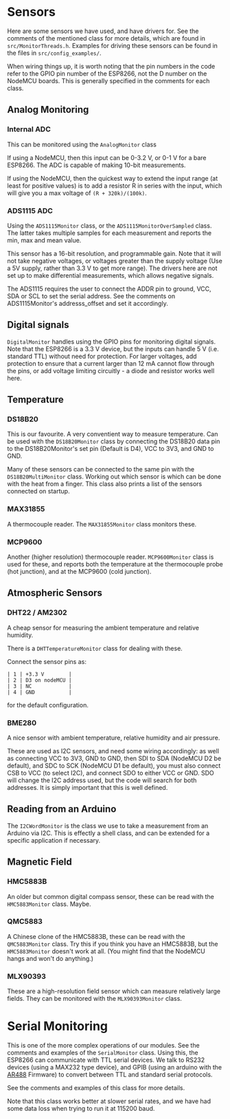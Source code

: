 # Sensors

Here are some sensors we have used, and have drivers for. See the comments of the mentioned class for more details, which are found in `src/MonitorThreads.h`. Examples for driving these sensors can be found in the files in `src/config_examples/`.

When wiring things up, it is worth noting that the pin numbers in the code refer to the GPIO pin number of the ESP8266, not the D number on the NodeMCU boards. This is generally specified in the comments for each class.

## Analog Monitoring

### Internal ADC
This can be monitored using the `AnalogMonitor` class

If using a NodeMCU, then this input can be 0-3.2 V, or 0-1 V for a bare ESP8266. The ADC is capable of making 10-bit measurements.

If using the NodeMCU, then the quickest way to extend the input range (at least for positive values)
is to add a resistor R in series with the input, which will give you a max voltage of `(R + 320k)/(100k)`.

### ADS1115 ADC
Using the `ADS1115Monitor` class, or the `ADS1115MonitorOverSampled` class. The latter takes multiple samples for each measurement and reports the min, max and mean value.

This sensor has a 16-bit resolution, and programmable gain. Note that it will not take negative voltages, or voltages greater than the supply voltage (Use a 5V supply, rather than 3.3 V to get more range). The drivers here are not set up to make differential measurements, which allows negative signals.

The ADS1115 requires the user to connect the ADDR pin to ground, VCC, SDA or SCL to set the serial address. See the comments on ADS1115Monitor's addresss_offset and set it accordingly.

## Digital signals
`DigitalMonitor` handles using the GPIO pins for monitoring digital signals. Note that the ESP8266 is a 3.3 V device, but the inputs can handle 5 V (i.e. standard TTL) without need for protection. For larger voltages, add protection to ensure that a current larger than 12 mA cannot flow through the pins, or add voltage limiting circuitly - a diode and resistor works well here.

## Temperature

### DS18B20
This is our favourite. A very conventient way to measure temperature. Can be used with the `DS18B20Monitor` class by connecting the DS18B20 data pin to the DS18B20Monitor's set pin (Default is D4), VCC to 3V3, and GND to GND.

Many of these sensors can be connected to the same pin with the `DS18B20MultiMonitor` class. Working out which sensor is which can be done with the heat from a finger. This class also prints a list of the sensors connected on startup.

### MAX31855
A thermocouple reader. The `MAX31855Monitor` class monitors these.

### MCP9600
Another (higher resolution) thermocouple reader. `MCP9600Monitor` class is used for these, and reports both the temperature at the thermocouple probe (hot junction), and at the MCP9600 (cold junction).

## Atmospheric Sensors

### DHT22 / AM2302
A cheap sensor for measuring the ambient temperature and relative humidity.

 There is a `DHTTemperatureMonitor` class for dealing with these. 

  Connect the sensor pins as:
  ```
  | 1 | +3.3 V        |
  | 2 | D3 on nodeMCU |
  | 3 | NC            |
  | 4 | GND           |
  ```

  for the default configuration.

### BME280
A nice sensor with ambient temperature, relative humidity and air pressure.

These are used as I2C sensors, and need some wiring accordingly: as well as connecting VCC to 3V3, GND to GND, then SDI to SDA (NodeMCU D2 be default), and SDC to SCK (NodeMCU D1 be default), you must also connect CSB to VCC (to select I2C), and connect SDO to either VCC or GND. SDO will change the I2C address used, but the code will search for both addresses. It is simply important that this is well defined.

## Reading from an Arduino
The `I2CWordMonitor` is the class we use to take a measurement from an Arduino via I2C. This is effectly a shell class, and can be extended for a specific application if necessary.

## Magnetic Field

### HMC5883B
An older but common digital compass sensor, these can be read with the `HMC5883Monitor` class. Maybe.

### QMC5883
A Chinese clone of the HMC5883B, these can be read with the `QMC5883Monitor` class. Try this if you think you have an HMC5883B, but the `HMC5883Monitor` doesn't work at all. (You might find that the NodeMCU hangs and won't do anything.)

### MLX90393
These are a high-resolution field sensor which can measure relatively large fields. They can be monitored with the `MLX90393Monitor` class.

# Serial Monitoring
This is one of the more complex operations of our modules. See the comments and examples of the `SerialMonitor` class. Using this, the ESP8266 can communicate with TTL serial devices. We talk to RS232 devices (using a MAX232 type device), and GPIB (using an arduino with the [AR488](https://github.com/Twilight-Logic/AR488) Firmware) to convert between TTL and standard serial protocols.

See the comments and examples of this class for more details.

Note that this class works better at slower serial rates, and we have had some data loss when trying to run it at 115200 baud.